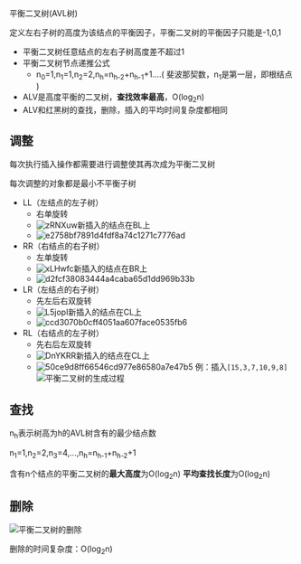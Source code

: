 平衡二叉树(AVL树)

定义左右子树的高度为该结点的平衡因子，平衡二叉树的平衡因子只能是-1,0,1

- 平衡二叉树任意结点的左右子树高度差不超过1
- 平衡二叉树节点递推公式
	- n<sub>0</sub>=1,n<sub>1</sub>=1,n<sub>2</sub>=2,n<sub>h</sub>=n<sub>h-2</sub>+n<sub>h-1</sub>+1....(
	  斐波那契数，n<sub>1</sub>是第一层，即根结点 )
- ALV是高度平衡的二叉树，**查找效率最高**，O(log<sub>2</sub>n)
- ALV和红黑树的查找，删除，插入的平均时间复杂度都相同

## 调整

每次执行插入操作都需要进行调整使其再次成为平衡二叉树

每次调整的对象都是最小不平衡子树

- LL（左结点的左子树）
	- 右单旋转
	- ![zRNXuw](https://cdn.staticaly.com/gh/tippye/PicCloud@master/uPic/2023/01/08/zRNXuw.png)新插入的结点在BL上
	- ![e2758bf7891d4fdf8a74c1271c7776ad](https://cdn.staticaly.com/gh/tippye/PicCloud@master/uPic/2023/01/08/e2758bf7891d4fdf8a74c1271c7776ad.gif)
- RR（右结点的右子树）
	- 左单旋转
	- ![xLHwfc](https://cdn.staticaly.com/gh/tippye/PicCloud@master/uPic/2023/01/08/xLHwfc.png)新插入的结点在BR上
	- ![d2fcf38083444a4caba65d1dd969b33b](https://cdn.staticaly.com/gh/tippye/PicCloud@master/uPic/2023/01/08/d2fcf38083444a4caba65d1dd969b33b.gif)
- LR（左结点的右子树）
	- 先左后右双旋转
	- ![L5jopI](https://cdn.staticaly.com/gh/tippye/PicCloud@master/uPic/2023/01/08/L5jopI.png)新插入的结点在CL上
	- ![ccd3070b0cff4051aa607face0535fb6](https://cdn.staticaly.com/gh/tippye/PicCloud@master/uPic/2023/01/08/ccd3070b0cff4051aa607face0535fb6.gif)
- RL（右结点的左子树）
	- 先右后左双旋转
	- ![DnYKRR](https://cdn.staticaly.com/gh/tippye/PicCloud@master/uPic/2023/01/08/DnYKRR.png)新插入的结点在CL上
	- ![50ce9d8ff66546cd977e86580a7e47b5](https://cdn.staticaly.com/gh/tippye/PicCloud@master/uPic/2023/01/08/50ce9d8ff66546cd977e86580a7e47b5.gif)
	  例：插入`[15,3,7,10,9,8]`
	  ![平衡二叉树的生成过程](https://cdn.staticaly.com/gh/tippye/PicCloud@master/uPic/2023/01/08/tJDwXf.png)

## 查找

n<sub>h</sub>表示树高为h的AVL树含有的最少结点数

n<sub>1</sub>=1,n<sub>2</sub>=2,n<sub>3</sub>=4,...,n<sub>h</sub>=n<sub>h-1</sub>+n<sub>h-2</sub>+1

含有n个结点的平衡二叉树的**最大高度**为O(log<sub>2</sub>n) **平均查找长度**为O(log<sub>2</sub>n)

## 删除

![平衡二叉树的删除](https://cdn.staticaly.com/gh/tippye/PicCloud@master/uPic/2023/01/10/yLbsF0.png)

删除的时间复杂度：O(log<sub>2</sub>n)
